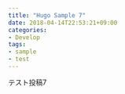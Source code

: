 ```yaml
---
title: "Hugo Sample 7"
date: 2018-04-14T22:53:21+09:00
categories:
- Develop
tags:
- sample
- test
---
```


テスト投稿7


